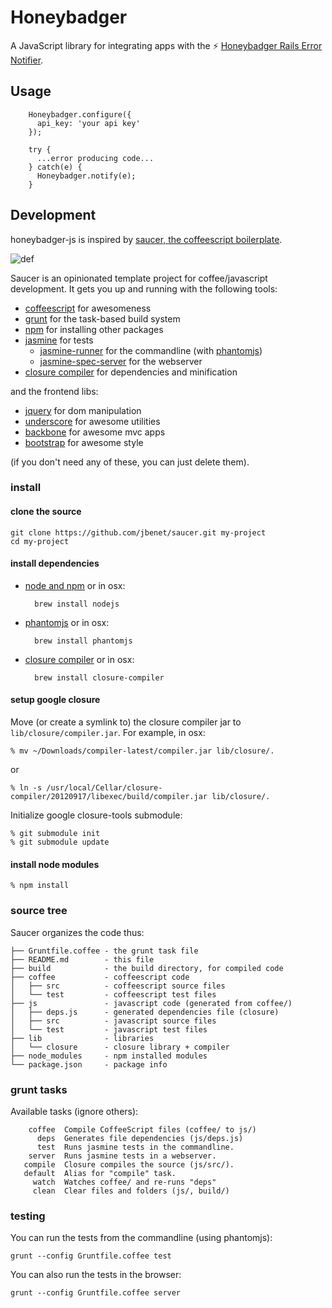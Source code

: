# Honeybadger

A JavaScript library for integrating apps with the :zap: [Honeybadger Rails Error Notifier](http://honeybadger.io).

## Usage

        Honeybadger.configure({
          api_key: 'your api key'
        });

        try {
          ...error producing code...
        } catch(e) {
          Honeybadger.notify(e);
        }

## Development

honeybadger-js is inspired by [saucer, the coffeescript boilerplate](https://github.com/jbenet/saucer).

![def](http://static.benet.ai/skitch/saucer-20121208-004907.png)

Saucer is an opinionated template project for coffee/javascript development.
It gets you up and running with the following tools:

* [coffeescript](http://coffeescript.org/) for awesomeness
* [grunt](http://gruntjs.com/) for the task-based build system
* [npm](http://npmjs.org/) for installing other packages
* [jasmine](http://pivotal.github.com/jasmine/) for tests
  * [jasmine-runner](https://github.com/jasmine-contrib/grunt-jasmine-runner)
    for the commandline (with [phantomjs](http://phantomjs.org/))
  * [jasmine-spec-server](https://github.com/jbenet/grunt-jasmine-spec-server)
    for the webserver
* [closure compiler](https://developers.google.com/closure/) for dependencies
    and minification

and the frontend libs:

* [jquery](http://jquery.com/) for dom manipulation
* [underscore](http://underscorejs.org) for awesome utilities
* [backbone](http://backbonejs.org/) for awesome mvc apps
* [bootstrap](twitter.github.com/bootstrap/) for awesome style

(if you don't need any of these, you can just delete them).

### install

#### clone the source

    git clone https://github.com/jbenet/saucer.git my-project
    cd my-project

#### install dependencies

* [node and npm](http://nodejs.org/download/)
    or in osx:

        brew install nodejs

* [phantomjs](http://phantomjs.org/)
    or in osx:

        brew install phantomjs

* [closure compiler](http://code.google.com/p/closure-compiler/downloads/list)
    or in osx:

        brew install closure-compiler

#### setup google closure

Move (or create a symlink to) the closure compiler jar to
`lib/closure/compiler.jar`. For example, in osx:

    % mv ~/Downloads/compiler-latest/compiler.jar lib/closure/.

or

    % ln -s /usr/local/Cellar/closure-compiler/20120917/libexec/build/compiler.jar lib/closure/.

Initialize google closure-tools submodule:

    % git submodule init
    % git submodule update

#### install node modules

    % npm install

### source tree

Saucer organizes the code thus:

    ├── Gruntfile.coffee - the grunt task file
    ├── README.md        - this file
    ├── build            - the build directory, for compiled code
    ├── coffee           - coffeescript code
    │   ├── src          - coffeescript source files
    │   └── test         - coffeescript test files
    ├── js               - javascript code (generated from coffee/)
    │   ├── deps.js      - generated dependencies file (closure)
    │   ├── src          - javascript source files
    │   └── test         - javascript test files
    ├── lib              - libraries
    │   └── closure      - closure library + compiler
    ├── node_modules     - npm installed modules
    └── package.json     - package info

### grunt tasks

Available tasks (ignore others):

        coffee  Compile CoffeeScript files (coffee/ to js/)
          deps  Generates file dependencies (js/deps.js)
          test  Runs jasmine tests in the commandline.
        server  Runs jasmine tests in a webserver.
       compile  Closure compiles the source (js/src/).
       default  Alias for "compile" task.
         watch  Watches coffee/ and re-runs "deps"
         clean  Clear files and folders (js/, build/)

### testing

You can run the tests from the commandline (using phantomjs):

    grunt --config Gruntfile.coffee test

You can also run the tests in the browser:

    grunt --config Gruntfile.coffee server
